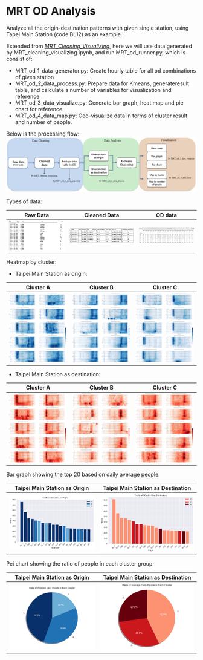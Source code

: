 # MRT OD Analysis
Analyze all the origin-destination patterns with given single station, using Tapei Main Station (code BL12) as an example.</br>

Extended from [_MRT_Cleaning_Visualizing_](https://github.com/ShihWen/MRT_Cleaning_Visualizing), here we will use data generated by MRT_cleaning_visualizing.ipynb, and run MRT_od_runner.py, which is consist of:
- MRT_od_1_data_generator.py: Create hourly table for all od combinations of given station
- MRT_od_2_data_process.py: Prepare data for Kmeans, generateresult table, and calculate a number of variables for visualization and reference
- MRT_od_3_data_visualize.py: Generate bar graph, heat map and pie chart for reference.
- MRT_od_4_data_map.py: Geo-visualize data in terms of cluster result and number of people.

Below is the processing flow:
</br>
![](https://github.com/ShihWen/MRT_OD_Analysis/blob/master/image/process_flow.png)


Types of data:

|Raw Data|Cleaned Data|OD data|
| :-------------: |:-------------:| :-----:|
| ![](https://github.com/ShihWen/MRT_Cleaning_Visualizing/blob/master/images/1_raw_data.png)|![](https://github.com/ShihWen/MRT_Cleaning_Visualizing/blob/master/images/2_cleaned_data.png)|![](https://github.com/ShihWen/MRT_OD_Analysis/blob/master/image/od_data.png)|


Heatmap by cluster:

- Taipei Main Station as origin:

|Cluster A|Cluster B|Cluster C|
| :-------------: |:-------------:| :-----:|
| ![](https://github.com/ShihWen/MRT_OD_Analysis/blob/master/BL12_od_result/Demo_BL12_from_A.png)|![](https://github.com/ShihWen/MRT_OD_Analysis/blob/master/BL12_od_result/Demo_BL12_from_B.png)|![](https://github.com/ShihWen/MRT_OD_Analysis/blob/master/BL12_od_result/Demo_BL12_from_C.png)|

- Taipei Main Station as destination:

|Cluster A|Cluster B|Cluster C|
| :-------------: |:-------------:| :-----:|
| ![](https://github.com/ShihWen/MRT_OD_Analysis/blob/master/BL12_od_result/Demo_BL12_to_A.png)|![](https://github.com/ShihWen/MRT_OD_Analysis/blob/master/BL12_od_result/Demo_BL12_to_B.png)|![](https://github.com/ShihWen/MRT_OD_Analysis/blob/master/BL12_od_result/Demo_BL12_to_C.png)|

Bar graph showing the top 20 based on daily average people:

|Taipei Main Station as Origin|Taipei Main Station as Destination|
| :-------------: |:-------------:|
| ![](https://github.com/ShihWen/MRT_OD_Analysis/blob/master/BL12_od_result/Bar_from.png)|![](https://github.com/ShihWen/MRT_OD_Analysis/blob/master/BL12_od_result/Bar_to.png)|

Pei chart showing the ratio of people in each cluster group:

|Taipei Main Station as Origin|Taipei Main Station as Destination|
| :-------------: |:-------------:|
| ![](https://github.com/ShihWen/MRT_OD_Analysis/blob/master/BL12_od_result/Pie_from.png)|![](https://github.com/ShihWen/MRT_OD_Analysis/blob/master/BL12_od_result/Pie_to.png)|
